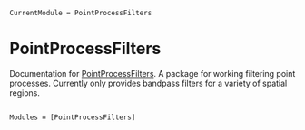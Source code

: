```@meta
CurrentModule = PointProcessFilters
```

# PointProcessFilters

Documentation for [PointProcessFilters](https://github.com/SDS-EPFL/PointProcessFilters.jl).
A package for working filtering point processes. 
Currently only provides bandpass filters for a variety of spatial regions.

```@index
```

```@autodocs
Modules = [PointProcessFilters]
```
